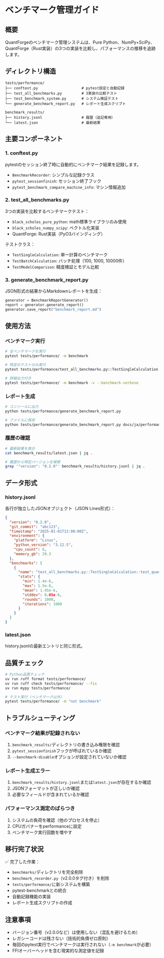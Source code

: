 # ベンチマーク管理ガイド

## 概要

QuantForgeのベンチマーク管理システムは、Pure Python、NumPy+SciPy、QuantForge（Rust実装）の3つの実装を比較し、パフォーマンスの推移を追跡します。

## ディレクトリ構造

```
tests/performance/
├── conftest.py                    # pytest設定と自動記録
├── test_all_benchmarks.py         # 3実装の比較テスト
├── test_benchmark_system.py       # システム検証テスト
└── generate_benchmark_report.py   # レポート生成スクリプト

benchmark_results/
├── history.jsonl                  # 履歴（追記専用）
└── latest.json                    # 最新結果
```

## 主要コンポーネント

### 1. conftest.py
pytestのセッション終了時に自動的にベンチマーク結果を記録します。

- `BenchmarkRecorder`: シンプルな記録クラス
- `pytest_sessionfinish`: セッション終了フック
- `pytest_benchmark_compare_machine_info`: マシン情報追加

### 2. test_all_benchmarks.py
3つの実装を比較するベンチマークテスト：

- `black_scholes_pure_python`: math標準ライブラリのみ使用
- `black_scholes_numpy_scipy`: ベクトル化実装
- QuantForge: Rust実装（PyO3バインディング）

テストクラス：
- `TestSingleCalculation`: 単一計算のベンチマーク
- `TestBatchCalculation`: バッチ処理（100, 1000, 10000件）
- `TestModelComparison`: 精度検証とモデル比較

### 3. generate_benchmark_report.py
JSON形式の結果からMarkdownレポートを生成：

```python
generator = BenchmarkReportGenerator()
report = generator.generate_report()
generator.save_report("benchmark_report.md")
```

## 使用方法

### ベンチマーク実行

```bash
# 全ベンチマークを実行
pytest tests/performance/ -m benchmark

# 特定のテストのみ実行
pytest tests/performance/test_all_benchmarks.py::TestSingleCalculation -m benchmark

# 詳細出力付き
pytest tests/performance/ -m benchmark -v --benchmark-verbose
```

### レポート生成

```bash
# コンソールに出力
python tests/performance/generate_benchmark_report.py

# ファイルに保存
python tests/performance/generate_benchmark_report.py docs/ja/performance/latest_benchmark.md
```

### 履歴の確認

```bash
# 最新結果を表示
cat benchmark_results/latest.json | jq .

# 履歴から特定バージョンを検索
grep '"version": "0.2.0"' benchmark_results/history.jsonl | jq .
```

## データ形式

### history.jsonl
各行が独立したJSONオブジェクト（JSON Lines形式）：

```json
{
  "version": "0.2.0",
  "git_commit": "abc123",
  "timestamp": "2025-01-01T12:00:00Z",
  "environment": {
    "platform": "Linux",
    "python_version": "3.12.5",
    "cpu_count": 6,
    "memory_gb": 29.3
  },
  "benchmarks": [
    {
      "name": "test_all_benchmarks.py::TestSingleCalculation::test_quantforge_single",
      "stats": {
        "min": 1.4e-6,
        "max": 1.5e-6,
        "mean": 1.45e-6,
        "stddev": 0.05e-6,
        "rounds": 1000,
        "iterations": 1000
      }
    }
  ]
}
```

### latest.json
history.jsonlの最新エントリと同じ形式。

## 品質チェック

```bash
# Python品質チェック
uv run ruff format tests/performance/
uv run ruff check tests/performance/ --fix
uv run mypy tests/performance/

# テスト実行（ベンチマーク以外）
pytest tests/performance/ -m "not benchmark"
```

## トラブルシューティング

### ベンチマーク結果が記録されない
1. `benchmark_results/`ディレクトリの書き込み権限を確認
2. `pytest_sessionfinish`フックが呼ばれているか確認
3. `--benchmark-disable`オプションが設定されていないか確認

### レポート生成エラー
1. `benchmark_results/history.jsonl`または`latest.json`が存在するか確認
2. JSONフォーマットが正しいか確認
3. 必要なフィールドが含まれているか確認

### パフォーマンス測定のばらつき
1. システムの負荷を確認（他のプロセスを停止）
2. CPUガバナーをperformanceに設定
3. ベンチマーク実行回数を増やす

## 移行完了状況

✅ 完了した作業：
- `benchmarks/`ディレクトリを完全削除
- `benchmark_recorder.py`（v2.0.0タグ付き）を削除
- `tests/performance/`に新システムを構築
- pytest-benchmarkとの統合
- 自動記録機能の実装
- レポート生成スクリプトの作成

## 注意事項

- バージョン番号（v2.0.0など）は使用しない（混乱を避けるため）
- レガシーコードは残さない（技術的負債ゼロ原則）
- 毎回のpytest実行でベンチマークは実行されない（`-m benchmark`が必要）
- FFIオーバーヘッドを含む現実的な測定値を記録
